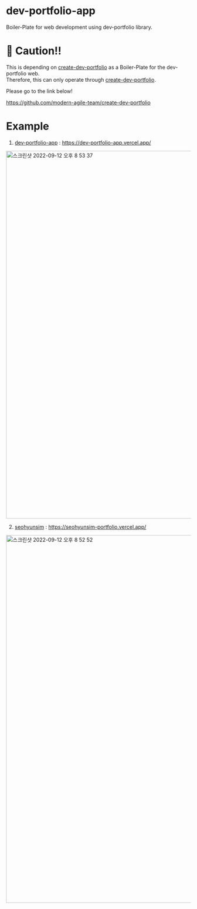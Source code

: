 # dev-portfolio-app
Boiler-Plate for web development using dev-portfolio library.

# 🚨 Caution!!
This is depending on [create-dev-portfolio](https://github.com/modern-agile-team/create-dev-portfolio) as a Boiler-Plate for the dev-portfolio web.  
Therefore, this can only operate through [create-dev-portfolio](https://github.com/modern-agile-team/create-dev-portfolio).  

Please go to the link below!

https://github.com/modern-agile-team/create-dev-portfolio


# Example
1. [dev-portfolio-app](https://github.com/modern-agile-team/dev-portfolio-app) : https://dev-portfolio-app.vercel.app/
<img width="1000" alt="스크린샷 2022-09-12 오후 8 53 37" src="https://user-images.githubusercontent.com/56839474/189646788-5c28a9f6-ab65-4471-83e7-04bf2cf8368f.png">

<br>

2. [seohyunsim](https://github.com/seohyunsim/seohyunsim-portfolio) : https://seohyunsim-portfolio.vercel.app/
<img width="1000" alt="스크린샷 2022-09-12 오후 8 52 52" src="https://user-images.githubusercontent.com/56839474/189646646-7faf4842-e881-42bc-bcb9-422975adac95.png">
